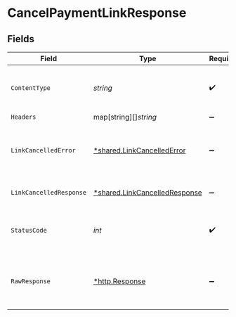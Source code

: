 # CancelPaymentLinkResponse


## Fields

| Field                                                                         | Type                                                                          | Required                                                                      | Description                                                                   |
| ----------------------------------------------------------------------------- | ----------------------------------------------------------------------------- | ----------------------------------------------------------------------------- | ----------------------------------------------------------------------------- |
| `ContentType`                                                                 | *string*                                                                      | :heavy_check_mark:                                                            | HTTP response content type for this operation                                 |
| `Headers`                                                                     | map[string][]*string*                                                         | :heavy_minus_sign:                                                            | N/A                                                                           |
| `LinkCancelledError`                                                          | [*shared.LinkCancelledError](../../models/shared/linkcancellederror.md)       | :heavy_minus_sign:                                                            | Cannot cancel Payment Link if status is not ACTIVE                            |
| `LinkCancelledResponse`                                                       | [*shared.LinkCancelledResponse](../../models/shared/linkcancelledresponse.md) | :heavy_minus_sign:                                                            | Payment Link cancelled                                                        |
| `StatusCode`                                                                  | *int*                                                                         | :heavy_check_mark:                                                            | HTTP response status code for this operation                                  |
| `RawResponse`                                                                 | [*http.Response](https://pkg.go.dev/net/http#Response)                        | :heavy_minus_sign:                                                            | Raw HTTP response; suitable for custom response parsing                       |